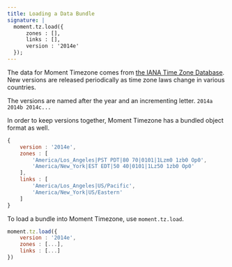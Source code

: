 ```yaml
---
title: Loading a Data Bundle
signature: |
  moment.tz.load({
      zones : [],
      links : [],
      version : '2014e'
  });
---
```


The data for Moment Timezone comes from [the IANA Time Zone Database](http://www.iana.org/time-zones).
New versions are released periodically as time zone laws change in various countries.

The versions are named after the year and an incrementing letter. `2014a 2014b 2014c...`

In order to keep versions together, Moment Timezone has a bundled object format as well.

<!-- skip-example -->
```js
{
	version : '2014e',
	zones : [
		'America/Los_Angeles|PST PDT|80 70|0101|1Lzm0 1zb0 Op0',
		'America/New_York|EST EDT|50 40|0101|1Lz50 1zb0 Op0'
	],
	links : [
		'America/Los_Angeles|US/Pacific',
		'America/New_York|US/Eastern'
	]
}
```

To load a bundle into Moment Timezone, use `moment.tz.load`.

<!-- skip-example -->
```js
moment.tz.load({
	version : '2014e',
	zones : [...],
	links : [...]
})
```
